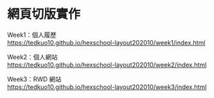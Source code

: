 # 網頁切版實作

Week1：個人履歷<br>
https://tedkuo10.github.io/hexschool-layout202010/week1/index.html

Week2：個人網站<br>
https://tedkuo10.github.io/hexschool-layout202010/week2/index.html

Week3：RWD 網站<br>
https://tedkuo10.github.io/hexschool-layout202010/week3/index.html
